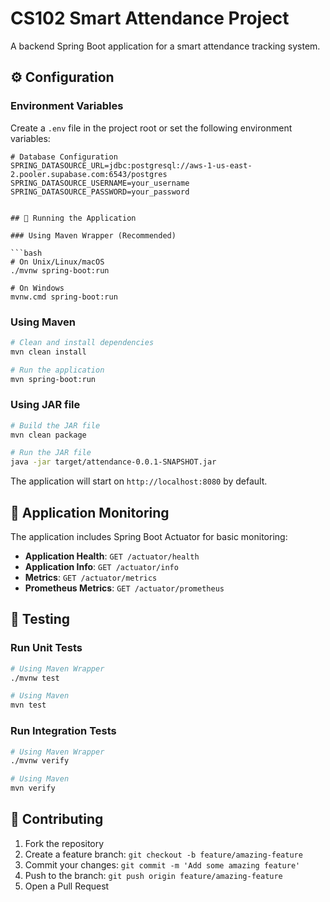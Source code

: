 # CS102 Smart Attendance Project

A backend Spring Boot application for a smart attendance tracking system.

## ⚙️ Configuration

### Environment Variables

Create a `.env` file in the project root or set the following environment variables:

```env
# Database Configuration
SPRING_DATASOURCE_URL=jdbc:postgresql://aws-1-us-east-2.pooler.supabase.com:6543/postgres
SPRING_DATASOURCE_USERNAME=your_username
SPRING_DATASOURCE_PASSWORD=your_password


## 🚀 Running the Application

### Using Maven Wrapper (Recommended)

```bash
# On Unix/Linux/macOS
./mvnw spring-boot:run

# On Windows
mvnw.cmd spring-boot:run
```

### Using Maven

```bash
# Clean and install dependencies
mvn clean install

# Run the application
mvn spring-boot:run
```

### Using JAR file

```bash
# Build the JAR file
mvn clean package

# Run the JAR file
java -jar target/attendance-0.0.1-SNAPSHOT.jar
```

The application will start on `http://localhost:8080` by default.

## 🔗 Application Monitoring

The application includes Spring Boot Actuator for basic monitoring:

- **Application Health**: `GET /actuator/health`
- **Application Info**: `GET /actuator/info`
- **Metrics**: `GET /actuator/metrics`
- **Prometheus Metrics**: `GET /actuator/prometheus`

## 🧪 Testing

### Run Unit Tests

```bash
# Using Maven Wrapper
./mvnw test

# Using Maven
mvn test
```

### Run Integration Tests

```bash
# Using Maven Wrapper
./mvnw verify

# Using Maven
mvn verify
```

## 🤝 Contributing

1. Fork the repository
2. Create a feature branch: `git checkout -b feature/amazing-feature`
3. Commit your changes: `git commit -m 'Add some amazing feature'`
4. Push to the branch: `git push origin feature/amazing-feature`
5. Open a Pull Request